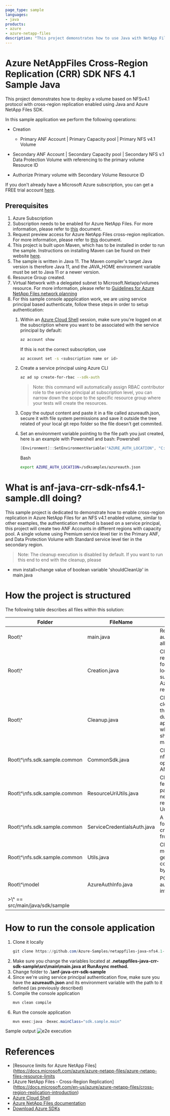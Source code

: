```yaml
---
page_type: sample
languages:
- java
products:
- azure
- azure-netapp-files
description: "This project demonstrates how to use Java with NetApp Files SDK for Microsoft.NetApp resource provider to enable cross-region replication on NFS 4.1 Volume."
---
```


# Azure NetAppFiles Cross-Region Replication (CRR) SDK NFS 4.1 Sample Java

This project demonstrates how to deploy a volume based on NFSv4.1 protocol with cross-region replication enabled using Java and Azure NetApp Files SDK.

In this sample application we perform the following operations:

* Creation
  * Primary ANF Account
	| Primary Capacity pool 
		| Primary NFS v4.1 Volume 
		
 * Secondary ANF Account
	| Secondary Capacity pool
		| Secondary NFS v.1 Data Protection Volume with referencing to the primary volume Resource ID
			
 * Authorize Primary volume with Secondary Volume Resource ID
  
If you don't already have a Microsoft Azure subscription, you can get a FREE trial account [here](http://go.microsoft.com/fwlink/?LinkId=330212).

## Prerequisites

1. Azure Subscription
1. Subscription needs to be enabled for Azure NetApp Files. For more information, please refer to [this](https://docs.microsoft.com/azure/azure-netapp-files/azure-netapp-files-register#waitlist) document.
1. Request preview access for Azure NetApp Files cross-region replication. For more information, please refer to [this](https://docs.microsoft.com/en-us/azure/azure-netapp-files/cross-region-replication-create-peering) document.
1. This project is built upon Maven, which has to be installed in order to run the sample. Instructions on installing Maven can be found on their website [here](https://maven.apache.org/install.html).
1. The sample is written in Java 11. The Maven compiler's target Java version is therefore Java 11, and the JAVA_HOME environment variable must be set to Java 11 or a newer version.
1. Resource Group created.
1. Virtual Network with a delegated subnet to Microsoft.Netapp/volumes resource. For more information, please refer to [Guidelines for Azure NetApp Files network planning](https://docs.microsoft.com/en-us/azure/azure-netapp-files/azure-netapp-files-network-topologies)
1. For this sample console appplication work, we are using service principal based  authenticate, follow these steps in order to setup authentication:
    1. Within an [Azure Cloud Shell](https://docs.microsoft.com/en-us/azure/cloud-shell/quickstart) session, make sure you're logged on at the subscription where you want to be associated with the service principal by default:
        ```bash
        az account show
        ```
        If this is not the correct subscription, use             
          ```bash
         az account set -s <subscription name or id>  
         ```
    1. Create a service principal using Azure CLI
        ```bash
        az ad sp create-for-rbac --sdk-auth
        ```

        >Note: this command will automatically assign RBAC contributor role to the service principal at subscription level, you can narrow down the scope to the specific resource group where your tests will create the resources.

    1. Copy the output content and paste it in a file called azureauth.json, secure it with file system permissions and save it outside the tree related of your 	local git repo folder so the file doesn't get commited. 
    1. Set an environment variable pointing to the file path you just created, here is an example with Powershell and bash:
        Powershell 
        ```powershell
       [Environment]::SetEnvironmentVariable("AZURE_AUTH_LOCATION", "C:\sdksample\azureauth.json", "User")
       ```
        Bash
        ```bash
        export AZURE_AUTH_LOCATION=/sdksamples/azureauth.json
        ``` 


# What is anf-java-crr-sdk-nfs4.1-sample.dll doing? 

This sample project is dedicated to demonstrate how to enable cross-region replication in Azure NetApp Files for an NFS v4.1 enabled volume, similar to other examples, the authentication method is based on a service principal, this project will create two ANF Accounts in different regions with capacity pool. A single volume using Premium service level tier in the Primary ANF, and Data Protection Volume with Standard service level tier in the secondary region. 

>Note: The cleanup execution is disabled by default. If you want to run this end to end with the cleanup, please
- mvn install>change value of boolean variable 'shouldCleanUp' in main.java

# How the project is structured

The following table describes all files within this solution:

| Folder         | FileName                    | Description                                                                                                                                                                                                                                                               |
|----------------|-----------------------------|---------------------------------------------------------------------------------------------------------------------------------------------------------------------------------------------------------------------------------------------------------------------------|
| Root\\^           | main.java                   | Reads configuration, authenticates, executes all operations
| Root\\^           | Creation.java               | Class that contains all resource creation loops, following the hierarchy logic in order to successfully deploy Azure NetApp Files resources
| Root\\^           | Cleanup.java                | Class that performs cleanup of all artifacts that were created during this sample application. It's called when the variable shouldCleanUp in the main class is enabled
| Root\\^\nfs.sdk.sample.common    | CommonSdk.java              | Class dedicated to nfs.sdk.sample.common operations related to ANF's SDK
| Root\\^\nfs.sdk.sample.common    | ResourceUriUtils.java       | Class that exposes a few methods that help parsing Uri's, building new Uri's, or getting a resource name from a Uri, etc
| Root\\^\nfs.sdk.sample.common    | ServiceCredentialsAuth.java | A small support class for extracting and creating credentials from a File
| Root\\^\nfs.sdk.sample.common    | Utils.java                  | Class that exposes methods that help with getting the configuration object, byte conversion, etc
| Root\\^\model     | AzureAuthInfo.java          | POJO class to hold authentication information
>\\^ == src/main/java/sdk/sample                                                               |

# How to run the console application

1. Clone it locally
    ```powershell
    git clone https://github.com/Azure-Samples/netappfiles-java-nfs4.1-sdk-sample.git
    ``` 
1. Make sure you change the variables located at **.netappfiles-java-crr-sdk-sample\src\main\main.java at RunAsync method.**
1. Change folder to **.\anf-java-crr-sdk-sample**
1. Since we're using service principal authentication flow, make sure you have the **azureauth.json** and its environment variable with the path to it defined (as previously described)
1. Compile the console application
    ```powershell
    mvn clean compile
    ```
1. Run the console application
    ```powershell
    mvn exec:java -Dexec.mainClass="sdk.sample.main"

Sample output
![e2e execution](./media/e2e-execution.png) 

# References

* [Resource limits for Azure NetApp Files](https://docs.microsoft.com/azure/azure-netapp-files/azure-netapp-files-resource-limits
* [Azure NetApp Files - Cross-Region Replication] (https://docs.microsoft.com/en-us/azure/azure-netapp-files/cross-region-replication-introduction)
* [Azure Cloud Shell](https://docs.microsoft.com/azure/cloud-shell/quickstart)
* [Azure NetApp Files documentation](https://docs.microsoft.com/azure/azure-netapp-files/)
* [Download Azure SDKs](https://azure.microsoft.com/downloads/)  
 
